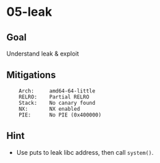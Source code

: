 # 05-leak

## Goal
Understand leak & exploit

## Mitigations
```
    Arch:     amd64-64-little
    RELRO:    Partial RELRO
    Stack:    No canary found
    NX:       NX enabled
    PIE:      No PIE (0x400000)
```

## Hint
- Use puts to leak libc address, then call `system()`.